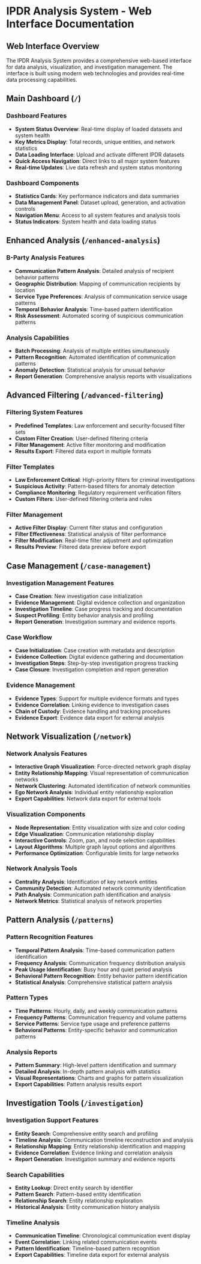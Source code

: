 # IPDR Analysis System - Web Interface Documentation

## Web Interface Overview

The IPDR Analysis System provides a comprehensive web-based interface for data analysis, visualization, and investigation management. The interface is built using modern web technologies and provides real-time data processing capabilities.

## Main Dashboard (`/`)

### Dashboard Features
- **System Status Overview**: Real-time display of loaded datasets and system health
- **Key Metrics Display**: Total records, unique entities, and network statistics
- **Data Loading Interface**: Upload and activate different IPDR datasets
- **Quick Access Navigation**: Direct links to all major system features
- **Real-time Updates**: Live data refresh and system status monitoring

### Dashboard Components
- **Statistics Cards**: Key performance indicators and data summaries
- **Data Management Panel**: Dataset upload, generation, and activation controls
- **Navigation Menu**: Access to all system features and analysis tools
- **Status Indicators**: System health and data loading status

## Enhanced Analysis (`/enhanced-analysis`)

### B-Party Analysis Features
- **Communication Pattern Analysis**: Detailed analysis of recipient behavior patterns
- **Geographic Distribution**: Mapping of communication recipients by location
- **Service Type Preferences**: Analysis of communication service usage patterns
- **Temporal Behavior Analysis**: Time-based pattern identification
- **Risk Assessment**: Automated scoring of suspicious communication patterns

### Analysis Capabilities
- **Batch Processing**: Analysis of multiple entities simultaneously
- **Pattern Recognition**: Automated identification of communication patterns
- **Anomaly Detection**: Statistical analysis for unusual behavior
- **Report Generation**: Comprehensive analysis reports with visualizations

## Advanced Filtering (`/advanced-filtering`)

### Filtering System Features
- **Predefined Templates**: Law enforcement and security-focused filter sets
- **Custom Filter Creation**: User-defined filtering criteria
- **Filter Management**: Active filter monitoring and modification
- **Results Export**: Filtered data export in multiple formats

### Filter Templates
- **Law Enforcement Critical**: High-priority filters for criminal investigations
- **Suspicious Activity**: Pattern-based filters for anomaly detection
- **Compliance Monitoring**: Regulatory requirement verification filters
- **Custom Filters**: User-defined filtering criteria and rules

### Filter Management
- **Active Filter Display**: Current filter status and configuration
- **Filter Effectiveness**: Statistical analysis of filter performance
- **Filter Modification**: Real-time filter adjustment and optimization
- **Results Preview**: Filtered data preview before export

## Case Management (`/case-management`)

### Investigation Management Features
- **Case Creation**: New investigation case initialization
- **Evidence Management**: Digital evidence collection and organization
- **Investigation Timeline**: Case progress tracking and documentation
- **Suspect Profiling**: Entity behavior analysis and profiling
- **Report Generation**: Investigation summary and evidence reports

### Case Workflow
- **Case Initialization**: Case creation with metadata and description
- **Evidence Collection**: Digital evidence gathering and documentation
- **Investigation Steps**: Step-by-step investigation progress tracking
- **Case Closure**: Investigation completion and report generation

### Evidence Management
- **Evidence Types**: Support for multiple evidence formats and types
- **Evidence Correlation**: Linking evidence to investigation cases
- **Chain of Custody**: Evidence handling and tracking procedures
- **Evidence Export**: Evidence data export for external analysis

## Network Visualization (`/network`)

### Network Analysis Features
- **Interactive Graph Visualization**: Force-directed network graph display
- **Entity Relationship Mapping**: Visual representation of communication networks
- **Network Clustering**: Automated identification of network communities
- **Ego Network Analysis**: Individual entity relationship exploration
- **Export Capabilities**: Network data export for external tools

### Visualization Components
- **Node Representation**: Entity visualization with size and color coding
- **Edge Visualization**: Communication relationship display
- **Interactive Controls**: Zoom, pan, and node selection capabilities
- **Layout Algorithms**: Multiple graph layout options and algorithms
- **Performance Optimization**: Configurable limits for large networks

### Network Analysis Tools
- **Centrality Analysis**: Identification of key network entities
- **Community Detection**: Automated network community identification
- **Path Analysis**: Communication path identification and analysis
- **Network Metrics**: Statistical analysis of network properties

## Pattern Analysis (`/patterns`)

### Pattern Recognition Features
- **Temporal Pattern Analysis**: Time-based communication pattern identification
- **Frequency Analysis**: Communication frequency distribution analysis
- **Peak Usage Identification**: Busy hour and quiet period analysis
- **Behavioral Pattern Recognition**: Entity behavior pattern identification
- **Statistical Analysis**: Comprehensive statistical pattern analysis

### Pattern Types
- **Time Patterns**: Hourly, daily, and weekly communication patterns
- **Frequency Patterns**: Communication frequency and volume patterns
- **Service Patterns**: Service type usage and preference patterns
- **Behavioral Patterns**: Entity-specific behavior and communication patterns

### Analysis Reports
- **Pattern Summary**: High-level pattern identification and summary
- **Detailed Analysis**: In-depth pattern analysis with statistics
- **Visual Representations**: Charts and graphs for pattern visualization
- **Export Capabilities**: Pattern analysis results export

## Investigation Tools (`/investigation`)

### Investigation Support Features
- **Entity Search**: Comprehensive entity search and profiling
- **Timeline Analysis**: Communication timeline reconstruction and analysis
- **Relationship Mapping**: Entity relationship identification and mapping
- **Evidence Correlation**: Evidence linking and correlation analysis
- **Report Generation**: Investigation summary and evidence reports

### Search Capabilities
- **Entity Lookup**: Direct entity search by identifier
- **Pattern Search**: Pattern-based entity identification
- **Relationship Search**: Entity relationship exploration
- **Historical Analysis**: Entity communication history analysis

### Timeline Analysis
- **Communication Timeline**: Chronological communication event display
- **Event Correlation**: Linking related communication events
- **Pattern Identification**: Timeline-based pattern recognition
- **Export Capabilities**: Timeline data export for external analysis
